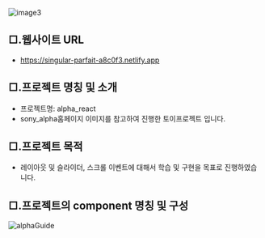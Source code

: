 
![image3](https://user-images.githubusercontent.com/104630719/166418344-0e6403d3-dcd7-4052-8794-ee14d4297197.png)
## □.웹사이트 URL
- <a href="https://singular-parfait-a8c0f3.netlify.app" >https://singular-parfait-a8c0f3.netlify.app</a>
## □.프로젝트 명칭 및 소개
- 프로젝트명: alpha_react
- sony_alpha홈페이지 이미지를 참고하여 진행한 토이프로젝트 입니다. 

## □.프로젝트 목적
- 레이아웃 및 슬라이더,  스크롤 이벤트에 대해서 학습 및 구현을 목표로 진행하였습니다.

## □.프로젝트의 component 명칭 및 구성

![alphaGuide](https://user-images.githubusercontent.com/104630719/166455217-24078fc3-1e13-4ddf-b83d-dace3ff56278.png)
